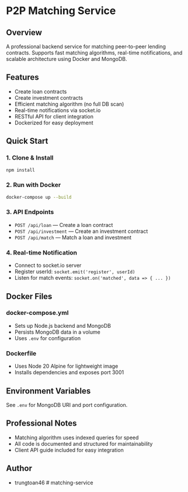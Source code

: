 
# P2P Matching Service

## Overview
A professional backend service for matching peer-to-peer lending contracts. Supports fast matching algorithms, real-time notifications, and scalable architecture using Docker and MongoDB.

## Features
- Create loan contracts
- Create investment contracts
- Efficient matching algorithm (no full DB scan)
- Real-time notifications via socket.io
- RESTful API for client integration
- Dockerized for easy deployment

## Quick Start

### 1. Clone & Install
```bash
npm install
```

### 2. Run with Docker
```bash
docker-compose up --build
```

### 3. API Endpoints
- `POST /api/loan` — Create a loan contract
- `POST /api/investment` — Create an investment contract
- `POST /api/match` — Match a loan and investment

### 4. Real-time Notification
- Connect to socket.io server
- Register userId: `socket.emit('register', userId)`
- Listen for match events: `socket.on('matched', data => { ... })`



## Docker Files

### docker-compose.yml
- Sets up Node.js backend and MongoDB
- Persists MongoDB data in a volume
- Uses `.env` for configuration

### Dockerfile
- Uses Node 20 Alpine for lightweight image
- Installs dependencies and exposes port 3001

## Environment Variables
See `.env` for MongoDB URI and port configuration.

## Professional Notes
- Matching algorithm uses indexed queries for speed
- All code is documented and structured for maintainability
- Client API guide included for easy integration

## Author
- trungtoan46
#   m a t c h i n g - s e r v i c e 
 
 